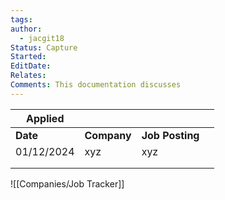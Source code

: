```yaml
---
tags: 
author:
  - jacgit18
Status: Capture
Started: 
EditDate: 
Relates: 
Comments: This documentation discusses
---
```

| Applied |  |  |  |
| ---- | ---- | ---- | ---- |
| **Date** | **Company** | **Job Posting<br>** |  |
| 01/12/2024 | xyz | xyz |  |
|  |  |  |  |
|  |  |  |  |


![[Companies/Job Tracker]]

